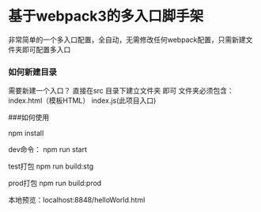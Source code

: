 # 基于webpack3的多入口脚手架

非常简单的一个多入口配置，全自动，无需修改任何webpack配置，只需新建文件夹即可配置多入口

### 如何新建目录

需要新建一个入口？
直接在src 目录下建立文件夹 即可
文件夹必须包含：
index.html（模板HTML）
index.js(此项目入口)

###如何使用

npm install 


dev命令：
npm run start

test打包
npm run build:stg

prod打包
npm run build:prod

本地预览：localhost:8848/helloWorld.html